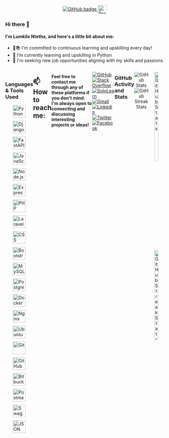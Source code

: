  <p align="center">
          <a href="https://github.com/LomNtetha?tab=followers">
            <img src="https://img.shields.io/github/followers/LomNtetha?label=Followers&logo=GitHub&style=for-the-badge&hide_border=true" alt="GitHub badge"/>
          </a>
             <img src="https://visitor-badge.laobi.icu/badge?page_id=LomNtetha&title=Profile%20Visitors" alt="Profile Visitors badge" style="vertical-align: middle; height: 28px;"/>
 </p>
        
### Hi there 👋
#### I'm Lumkile Ntetha, and here's a little bit about me:
- 🌟📚 I'm committed to continuous learning and upskilling every day!
- 🌱 I’m currently learning and upskilling in Python
- 👯 I'm seeking new job opportunities aligning with my skills and passions.

<div style="display: flex; align-items: center; margin-bottom: 20px; justify-content: space-between; flex-direction: row;">
    <a href="https://github.com/LomNtetha"></a>
    <div style="display: flex; flex-direction: row; width: 100%; justify-content: space-between;">
       

<p align="center">
  <!-- Languages & Tools Section -->
  <div style="display: flex; flex-direction: column; align-items: center; margin-top: 20px; width: 100%;">
    <h3>Languages & Tools Used</h3>
    <div style="display: flex; flex-wrap: wrap; justify-content: center; gap: 10px; width: 100%;">
      <!-- Icon List -->
      <img src="https://cdn.jsdelivr.net/npm/devicon@2.14.0/icons/python/python-original.svg" alt="Python" style="width: 40px; height: 40px;" />
      <img src="https://cdn.jsdelivr.net/npm/devicon@2.14.0/icons/django/django-plain.svg" alt="Django" style="width: 40px; height: 40px;" />
      <img src="https://upload.wikimedia.org/wikipedia/commons/1/1a/FastAPI_logo.svg" alt="FastAPI" style="width: 40px; height: 40px;" />
      <img src="https://cdn.jsdelivr.net/npm/devicon@2.14.0/icons/javascript/javascript-original.svg" alt="JavaScript" style="width: 40px; height: 40px;" />
      <img src="https://cdn.jsdelivr.net/npm/devicon@2.14.0/icons/nodejs/nodejs-original.svg" alt="Node.js" style="width: 40px; height: 40px;" />
      <img src="https://cdn.jsdelivr.net/npm/devicon@2.14.0/icons/express/express-original.svg" alt="Express.js" style="width: 40px; height: 40px;" />
      <img src="https://cdn.jsdelivr.net/npm/devicon@2.14.0/icons/php/php-original.svg" alt="PHP" style="width: 40px; height: 40px;" />
      <img src="https://cdn.jsdelivr.net/npm/devicon@2.14.0/icons/laravel/laravel-plain.svg" alt="Laravel" style="width: 40px; height: 40px;" />
      <img src="https://cdn.jsdelivr.net/npm/devicon@2.14.0/icons/css3/css3-original.svg" alt="CSS" style="width: 40px; height: 40px;" />
      <img src="https://cdn.jsdelivr.net/npm/devicon@2.14.0/icons/bootstrap/bootstrap-original.svg" alt="Bootstrap" style="width: 40px; height: 40px;" />
      <img src="https://cdn.jsdelivr.net/npm/devicon@2.14.0/icons/mysql/mysql-original.svg" alt="MySQL" style="width: 40px; height: 40px;" />
      <img src="https://cdn.jsdelivr.net/npm/devicon@2.14.0/icons/postgresql/postgresql-original.svg" alt="PostgreSQL" style="width: 40px; height: 40px;" />
      <img src="https://cdn.jsdelivr.net/npm/devicon@2.14.0/icons/docker/docker-original.svg" alt="Docker" style="width: 40px; height: 40px;" />
      <img src="https://cdn.jsdelivr.net/npm/devicon@2.14.0/icons/nginx/nginx-original.svg" alt="Nginx" style="width: 40px; height: 40px;" />
      <img src="https://cdn.jsdelivr.net/npm/devicon@2.14.0/icons/ubuntu/ubuntu-plain.svg" alt="Ubuntu" style="width: 40px; height: 40px;" />
      <img src="https://cdn.jsdelivr.net/npm/devicon@2.14.0/icons/git/git-original.svg" alt="Git" style="width: 40px; height: 40px;" />
      <img src="https://cdn.jsdelivr.net/npm/devicon@2.14.0/icons/github/github-original.svg" alt="GitHub" style="width: 40px; height: 40px;" />
      <img src="https://cdn.jsdelivr.net/npm/devicon@2.14.0/icons/bitbucket/bitbucket-original.svg" alt="Bitbucket" style="width: 40px; height: 40px;" />
      <img src="https://cdn.svgporn.com/logos/postman.svg" alt="Postman" style="width: 40px; height: 40px;" />
      <img src="https://cdn.svgporn.com/logos/swagger.svg" alt="Swagger" style="width: 40px; height: 40px;" />
      <img src="https://upload.wikimedia.org/wikipedia/commons/c/c9/JSON_vector_logo.svg" alt="JSON" style="width: 40px; height: 40px;" />
    </div>
  </div>
</p>



## 📫 How to reach me:

#### Feel free to contact me through any of these platforms if you don't mind. I'm always open to connecting and discussing interesting projects or ideas!

[![GitHub](https://img.shields.io/badge/Github-100000?style=for-the-badge&logo=github&logoColor=white)](https://github.com/LomNtetha)
[![Stack Overflow](https://img.shields.io/badge/-Stack%20Overflow-FE7A16?style=for-the-badge&logo=stackoverflow&logoColor=white)](https://stackoverflow.com/users/18436710/lumkile-ntetha)
[![SoloLearn](https://img.shields.io/badge/-SoloLearn-0097A7?style=for-the-badge&logo=sololearn&logoColor=white)](https://www.sololearn.com/profile/18504735)
[![Gmail](https://img.shields.io/badge/-Gmail-FF0000?style=for-the-badge&labelColor=FF0000&logo=gmail&logoColor=white)](mailto:ntethalumkile@gmail.com?subject=[GitHub]%20Acabei%20de%20ver%20o%20seu%20GitHub)
[![Linkedin](https://img.shields.io/badge/-Linkedin-0e76a8?style=for-the-badge&logo=Linkedin&logoColor=white)](https://www.linkedin.com/in/lumkile-ntetha-b9995a1aa/)
[![Twitter](https://img.shields.io/badge/twitter-1DA1F2.svg?style=for-the-badge&logo=twitter&logoColor=white)](https://twitter.com/ntethalumkile)
[![Facebook](https://img.shields.io/badge/facebook-005FED.svg?style=for-the-badge&logo=facebook&logoColor=white)](https://www.facebook.com/lomkile.ntetha/)


### GitHub Activity and  Stats
<p align="center">
  <img src="https://github-readme-stats.vercel.app/api?username=LomNtetha&show_icons=true&theme=radical" alt="GitHub Stats"/>
  <img src="https://github-readme-streak-stats.herokuapp.com/?user=LomNtetha&theme=radical" alt="GitHub Streak Stats"/>
</p>

<p align="center">
  <img src="https://github-readme-stats.vercel.app/api?username=LomNtetha&show_icons=true&theme=radical" alt="GitHub Stats" style="height: 50%;" />
  <img src="https://github-readme-streak-stats.herokuapp.com/?user=LomNtetha&theme=radical" alt="GitHub Streak Stats" style="height: 50%;" />
</p>

                








<!--
**LomNtetha/LomNtetha** is a ✨ _special_ ✨ repository because its `README.md` (this file) appears on your GitHub profile.

Here are some ideas to get you started:

- 🔭 I’m currently working on ...
- 🌱 I’m currently learning ...
- 👯 I’m looking to collaborate on ...
- 🤔 I’m looking for help with ...
- 💬 Ask me about ...
- 📫 How to reach me: ...
- 😄 Pronouns: ...
- ⚡ Fun fact: ...
-->
